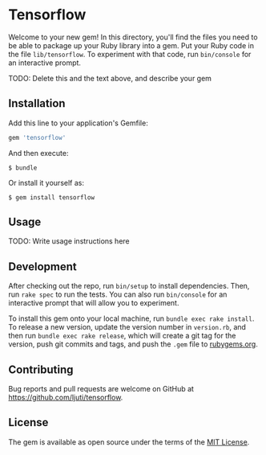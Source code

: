 # Tensorflow

Welcome to your new gem! In this directory, you'll find the files you need to be able to package up your Ruby library into a gem. Put your Ruby code in the file `lib/tensorflow`. To experiment with that code, run `bin/console` for an interactive prompt.

TODO: Delete this and the text above, and describe your gem

## Installation

Add this line to your application's Gemfile:

```ruby
gem 'tensorflow'
```

And then execute:

    $ bundle

Or install it yourself as:

    $ gem install tensorflow

## Usage

TODO: Write usage instructions here

## Development

After checking out the repo, run `bin/setup` to install dependencies. Then, run `rake spec` to run the tests. You can also run `bin/console` for an interactive prompt that will allow you to experiment.

To install this gem onto your local machine, run `bundle exec rake install`. To release a new version, update the version number in `version.rb`, and then run `bundle exec rake release`, which will create a git tag for the version, push git commits and tags, and push the `.gem` file to [rubygems.org](https://rubygems.org).

## Contributing

Bug reports and pull requests are welcome on GitHub at https://github.com/ljuti/tensorflow.

## License

The gem is available as open source under the terms of the [MIT License](http://opensource.org/licenses/MIT).
